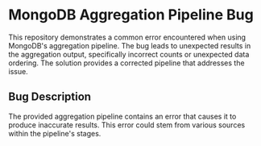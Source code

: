 # MongoDB Aggregation Pipeline Bug
This repository demonstrates a common error encountered when using MongoDB's aggregation pipeline. The bug leads to unexpected results in the aggregation output, specifically incorrect counts or unexpected data ordering.  The solution provides a corrected pipeline that addresses the issue.

## Bug Description
The provided aggregation pipeline contains an error that causes it to produce inaccurate results. This error could stem from various sources within the pipeline's stages.